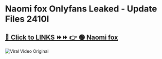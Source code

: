 
 # Naomi fox Onlyfans Leaked - Update Files 2410l

## <h2><a href="https://clipsfans.com/Naomi_fox&ref=git">🔗 Click to LINKS ⏩⏩ 👉 🟢 Naomi fox </a></h2>

<a href="https://clipsfans.com/Naomi_fox&ref=git" rel="nofollow" data-target="animated-image.originalLink"><img src="https://i.ibb.co.com/xMMVF88/686577567.gif" alt="Viral Video Original" style="max-width: 100%; display: inline-block;" data-target="animated-image.originalImage"></a>

